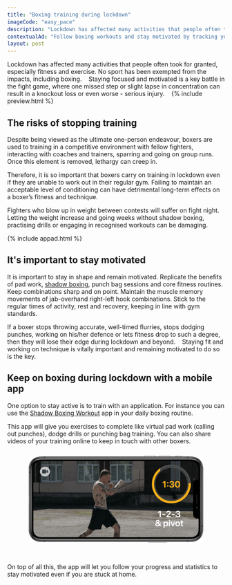 ```yaml
---
title: "Boxing training during lockdown"
imageCode: "easy_pace"
description: "Lockdown has affected many activities that people often took for granted, especially fitness and exercise. No sport has been exempted from the impacts, including boxing. Staying focused and motivated is a key battle in the fight game, where one missed step or slight lapse in concentration can result in a knockout loss or even worse - serious injury."
contextualAd: "Follow boxing workouts and stay motivated by tracking your progress with this iPhone app."
layout: post
---
```


Lockdown has affected many activities that people often took for granted, especially fitness and exercise. No sport has been exempted from the impacts, including boxing. 
 
Staying focused and motivated is a key battle in the fight game, where one missed step or slight lapse in concentration can result in a knockout loss or even worse - serious injury. 
 
{% include preview.html %}

## The risks of stopping training

Despite being viewed as the ultimate one-person endeavour, boxers are used to training in a competitive environment with fellow fighters, interacting with coaches and trainers, sparring and going on group runs. Once this element is removed, lethargy can creep in.

Therefore, it is so important that boxers carry on training in lockdown even if they are unable to work out in their regular gym. Failing to maintain an acceptable level of conditioning can have detrimental long-term effects on a boxer’s fitness and technique.

Fighters who blow up in weight between contests will suffer on fight night. Letting the weight increase and going weeks without shadow boxing, practising drills or engaging in recognised workouts can be damaging.

{% include appad.html %}

## It's important to stay motivated

It is important to stay in shape and remain motivated. Replicate the benefits of pad work, [shadow boxing][1], punch bag sessions and core fitness routines. Keep combinations sharp and on point. Maintain the muscle memory movements of jab-overhand right-left hook combinations. Stick to the regular times of activity, rest and recovery, keeping in line with gym standards.

If a boxer stops throwing accurate, well-timed flurries, stops dodging punches, working on his/her defence or lets fitness drop to such a degree, then they will lose their edge during lockdown and beyond. 
 
Staying fit and working on technique is vitally important and remaining motivated to do so is the key.

## Keep on boxing during lockdown with a mobile app

One option to stay active is to train with an application. For instance you can use the [Shadow Boxing Workout][2] app in your daily boxing routine.

This app will give you exercises to complete like virtual pad work (calling out punches), dodge drills or punching bag training. You can also share videos of your training online to keep in touch with other boxers.

<div style='text-align: center'><img src='/assets/screenshot_practice_rotated.png' style='width: 80%;margin: 10px 0px 30px 0px;' alt='Box at home with an app, record yourself'/></div>

On top of all this, the app will let you follow your progress and statistics to stay motivated even if you are stuck at home.

[1]:	/importance-of-shadow-boxing/
[2]:	/